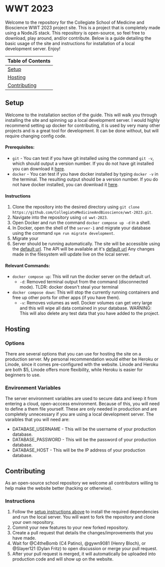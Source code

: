# WWT 2023

Welcome to the repository for the Collegiate School of Medicine and Bioscience WWT 2023 project site. This is a project that is completely made using a NodeJS stack. This repository is open-source, so feel free to download, play around, and/or contribute. Below is a guide detailing the basic usage of the site and instructions for installation of a local development server. Enjoy!

| Table of Contents             |
| ----------------------------- |
| [Setup](#setup)               |
| [Hosting](#hosting)           |
| [Contributing](#contributing) |

## Setup

Welcome to the installation section of the guide. This will walk you through installing the site and spinning up a local development server. I would highly recommend setting up docker for contributing, it is used by very many other projects and is a great tool for development. It can be done without, but will require changing config code.

#### Prerequisites:

-   `git` - You can test if you have git installed using the command `git -v`, which should output a version number. If you do not have git installed you can download it [here](https://git-scm.com/downloads).
-   `docker` - You can test if you have docker installed by typing `docker -v` in the terminal. The resulting output should be a version number. If you do not have docker installed, you can download it [here](https://www.docker.com/get-started/).

#### Instructions

1. Clone the repository into the desired directory using `git clone https://github.com/CollegiateMedicineAndBioscience/wwt-2023.git`.
2. Navigate into the repository using `cd wwt-2023`.
3. Open Docker and run the command `docker compose up -d` in a shell.
4. In Docker, open the shell of the `server-1` and migrate your database using the command `npm run migrate development`.
5. Migrate your
6. Server should be running automatically. The site will be accessible using the [default url](http://localhost:3000). The API will be available at it's [default url](http://localhost:3001) Any changes made in the filesystem will update live on the local server.

#### Relevant Commands:

-   `docker compose up`: This will run the docker server on the default url.
    -   `-d`: Removed terminal output from the command (disconnected mode). TLDR: docker doesn't steal your terminal
-   `docker compose down`: This will stop the currently running containers and free up other ports for other apps (if you have them).
    -   `-v`: Removes volumes as well. Docker volumes can get very large and this will wipe all data contained in your database. WARNING: This will also delete any test data that you have added to the project.

## Hosting

### Options

There are several options that you can use for hosting the site on a production server. My personal recommendation would either be Heroku or Linode, since it comes pre-configured with the website. Linode and Heroku are both $5, Linode offers more flexibility, while Heroku is easier for beginners to use.

### Environment Variables

The server environment variables are used to secure data and keep it from entering a cloud, open-acccess environment. Because of this, you will need to define a them file yourself. These are only needed in production and are completely unnecessary if you are using a local development server. The varaibles that you will need are:

-   DATABASE_USERNAME - This will be the username of your production database.
-   DATABASE_PASSWORD - This will be the password of your production database.
-   DATABASE_HOST - This will be the IP address of your production database.

## Contributing

As an open-source school repository we welcome all contributors willing to help make the website better (hacking or otherwise).

### Instructions

1. Follow the [setup instructions above](#setup) to install the required dependencies and run the local server. You will want to fork the repository and clone your own repository.
2. Commit your new features to your new forked repository.
3. Create a pull request that details the changes/improvements that you have made.
4. Wait for @C4theBomb (C4 Patino), @gywn9081 (Henry Bloch), or @Slayer121 (Dylan Fritz) to open discussion or merge your pull request.
5. After your pull request is merged, it will automatically be uploaded into production code and will show up on the website.
